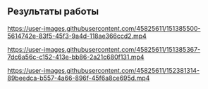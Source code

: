 ## Результаты работы

https://user-images.githubusercontent.com/45825611/151385500-5614742e-83f5-45f3-9a4d-118ae366ccd2.mp4


https://user-images.githubusercontent.com/45825611/151385367-7dc6a56c-c152-413e-bb86-2a21c680f131.mp4


https://user-images.githubusercontent.com/45825611/152381314-89beedca-b557-4a66-896f-45f6a8ce695d.mp4

